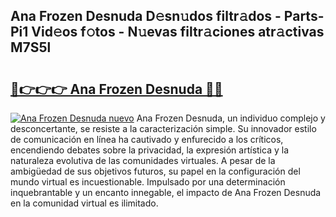 ## Ana Frozen Desnuda D𝚎sn𝚞dos filtr𝚊dos - Parts-Pi1 Vid𝚎os f𝚘tos - N𝚞evas filtr𝚊ciones atr𝚊ctivas M7S5l

# <h2><a href="http://mb9wmyi.tromn.icu/?c=Ana+Frozen+Desnuda">🔗👉👉👉 Ana Frozen Desnuda 🔗🔗</a></h2>

[![Ana Frozen Desnuda nuevo](https://i.imgur.com/pEAQMta.gif)](http://mb9wmyi.tromn.icu/?c=Ana+Frozen+Desnuda)
Ana Frozen Desnuda, un individuo complejo y desconcertante, se resiste a la caracterización simple. Su innovador estilo de comunicación en línea ha cautivado y enfurecido a los críticos, encendiendo debates sobre la privacidad, la expresión artística y la naturaleza evolutiva de las comunidades virtuales. A pesar de la ambigüedad de sus objetivos futuros, su papel en la configuración del mundo virtual es incuestionable. Impulsado por una determinación inquebrantable y un encanto innegable, el impacto de Ana Frozen Desnuda en la comunidad virtual es ilimitado.
